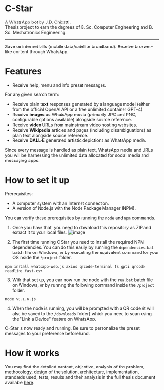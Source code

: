 # C-Star
A WhatsApp bot by J.D. Chicatti.\
Thesis project to earn the degrees of B. Sc. Computer Engineering and B. Sc. Mechatronics Engineering.
***
Save on internet bills (mobile data/satellite broadband). Receive broswer-like content through WhatsApp.

# Features
- Receive help, menu and info preset messages.

For any given search term:
- Receive plain **text** responses generated by a language model (either from the official OpenAI API or a free unlimited container GPT-4).
- Receive **images** as WhatsApp media (primarily JPG and PNG, configurable options available) alongside source reference.
- Receive **video** URLs from mainstream video hosting websites.
- Receive **Wikipedia** articles and pages (including disambiguations) as plain text  alongside source reference.
- Receive **DALL-E** generated artistic depictions as WhatsApp media.

Since every message is handled as plain text, WhatsApp media and URLs you will be harnessing the unlimited data allocated for social media and messaging apps.

# How to set it up
Prerequisites:
- A computer system with an Internet connection.
- A version of Node.js with the Node Package Manager (NPM).

You can verify these prerequisites by running the `node` and `npm` commands.

1. Once you have that, you need to download this repository as ZIP and extract it to your local files.
![image](https://github.com/jchicatti/C-Star/assets/56322123/a89c7c8d-79d2-4ca4-9eac-a02b76a021fa)


2. The first time running C Star you need to install the required NPM dependencies. You can do this easily by running the `dependencies.bat` batch file on Windows, or by executing the equivalent command for your OS inside the `/project` folder.
```
npm install whatsapp-web.js axios qrcode-terminal fs gpti qrcode readline fast-csv
```
3. With that set up, you can now run the node with the `run.bat` batch file on Windows, or by running the following command inside the `/project` folder.
```
node v0.1.6.js
```
4. When the node is running, you will be prompted with a QR code (it will also be saved to the `/downloads` folder) which you need to scan using the "Link a Device" feature on WhatsApp.

C-Star is now ready and running. Be sure to personalize the preset messages to your preference beforehand.

# How it works
You may find the detailed context, objective, analysis of the problem, methodology, design of the solution, architecture, implementation, standards used, tests, results and their analysis in the full thesis document available [here](example.com).
